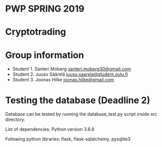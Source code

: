 # PWP SPRING 2019
# Cryptotrading
# Group information
* Student 1. Santeri Moberg santeri.moberg30@gmail.com
* Student 2. Juuso Säärelä juuso.saarela@student.oulu.fi
* Student 3. Joonas Hilke joonas.hilke@gmail.com

# Testing the database (Deadline 2)
Database can be tested by running the database_test.py script inside src directory.

List of dependencies:
Python version 3.6.8

Following python libraries:
flask, flask-sqlalchemy, pysqlite3

